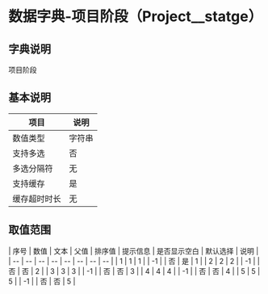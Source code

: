 # 数据字典-项目阶段（Project__statge）
## 字典说明
项目阶段

## 基本说明
| 项目 | 说明 |
| -- | -- |
| 数值类型 | 字符串 |
| 支持多选 | 否 |
| 多选分隔符 | 无 |
| 支持缓存 | 是 |
| 缓存超时时长 | 无 |

## 取值范围
| 序号 | 数值 | 文本 | 父值 | 排序值 | 提示信息 | 是否显示空白 | 默认选择 | 说明 |
| -- | -- | -- | -- | -- | -- | -- | -- |
| 1 | 1 | 1 |  | -1 |  | 否 | 是 | 1 |
| 2 | 2 | 2 |  | -1 |  | 否 | 否 | 2 |
| 3 | 3 | 3 |  | -1 |  | 否 | 否 | 3 |
| 4 | 4 | 4 |  | -1 |  | 否 | 否 | 4 |
| 5 | 5 | 5 |  | -1 |  | 否 | 否 | 5 |


